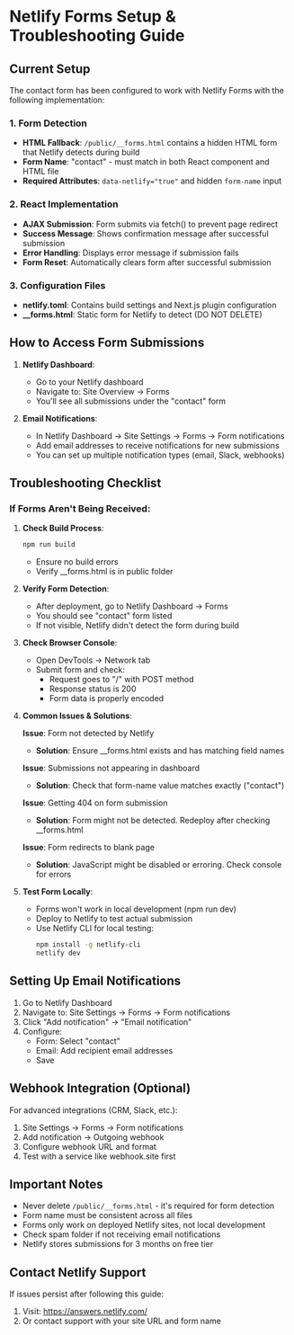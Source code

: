# Netlify Forms Setup & Troubleshooting Guide

## Current Setup

The contact form has been configured to work with Netlify Forms with the following implementation:

### 1. Form Detection
- **HTML Fallback**: `/public/__forms.html` contains a hidden HTML form that Netlify detects during build
- **Form Name**: "contact" - must match in both React component and HTML file
- **Required Attributes**: `data-netlify="true"` and hidden `form-name` input

### 2. React Implementation
- **AJAX Submission**: Form submits via fetch() to prevent page redirect
- **Success Message**: Shows confirmation message after successful submission
- **Error Handling**: Displays error message if submission fails
- **Form Reset**: Automatically clears form after successful submission

### 3. Configuration Files
- **netlify.toml**: Contains build settings and Next.js plugin configuration
- **__forms.html**: Static form for Netlify to detect (DO NOT DELETE)

## How to Access Form Submissions

1. **Netlify Dashboard**:
   - Go to your Netlify dashboard
   - Navigate to: Site Overview → Forms
   - You'll see all submissions under the "contact" form

2. **Email Notifications**:
   - In Netlify Dashboard → Site Settings → Forms → Form notifications
   - Add email addresses to receive notifications for new submissions
   - You can set up multiple notification types (email, Slack, webhooks)

## Troubleshooting Checklist

### If Forms Aren't Being Received:

1. **Check Build Process**:
   ```bash
   npm run build
   ```
   - Ensure no build errors
   - Verify __forms.html is in public folder

2. **Verify Form Detection**:
   - After deployment, go to Netlify Dashboard → Forms
   - You should see "contact" form listed
   - If not visible, Netlify didn't detect the form during build

3. **Check Browser Console**:
   - Open DevTools → Network tab
   - Submit form and check:
     - Request goes to "/" with POST method
     - Response status is 200
     - Form data is properly encoded

4. **Common Issues & Solutions**:

   **Issue**: Form not detected by Netlify
   - **Solution**: Ensure __forms.html exists and has matching field names

   **Issue**: Submissions not appearing in dashboard
   - **Solution**: Check that form-name value matches exactly ("contact")

   **Issue**: Getting 404 on form submission
   - **Solution**: Form might not be detected. Redeploy after checking __forms.html

   **Issue**: Form redirects to blank page
   - **Solution**: JavaScript might be disabled or erroring. Check console for errors

5. **Test Form Locally**:
   - Forms won't work in local development (npm run dev)
   - Deploy to Netlify to test actual submission
   - Use Netlify CLI for local testing:
     ```bash
     npm install -g netlify-cli
     netlify dev
     ```

## Setting Up Email Notifications

1. Go to Netlify Dashboard
2. Navigate to: Site Settings → Forms → Form notifications
3. Click "Add notification" → "Email notification"
4. Configure:
   - Form: Select "contact"
   - Email: Add recipient email addresses
   - Save

## Webhook Integration (Optional)

For advanced integrations (CRM, Slack, etc.):

1. Site Settings → Forms → Form notifications
2. Add notification → Outgoing webhook
3. Configure webhook URL and format
4. Test with a service like webhook.site first

## Important Notes

- Never delete `/public/__forms.html` - it's required for form detection
- Form name must be consistent across all files
- Forms only work on deployed Netlify sites, not local development
- Check spam folder if not receiving email notifications
- Netlify stores submissions for 3 months on free tier

## Contact Netlify Support

If issues persist after following this guide:
1. Visit: https://answers.netlify.com/
2. Or contact support with your site URL and form name